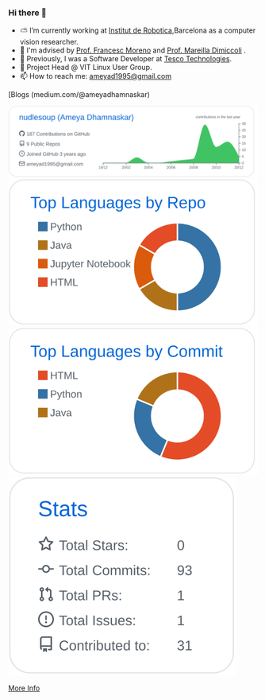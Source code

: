 ### Hi there 👋

- ⛅️ I’m currently working at <a href="https://www.iri.upc.edu/research">Institut de Robotica</a>,Barcelona as a computer vision researcher.
- 🎈 I'm advised by <a href="https://www.iri.upc.edu/people/fmoreno/">Prof. Francesc Moreno</a> and <a href="https://www.iri.upc.edu/people/mdimiccoli/">Prof. Mareilla Dimiccoli</a> .
- 📂 Previously, I was a Software Developer at <a href="http://www.tescobengaluru.com/">Tesco Technologies</a>.
- 🐧 Project Head @ VIT Linux User Group.
- 📫 How to reach me: ameyad1995@gmail.com 

[Blogs (medium.com/@ameyadhamnaskar)


[![](./profile-summary-card-output/github/0-profile-details.svg)](https://github.com/vn7n24fzkq/github-profile-summary-cards)
[![](./profile-summary-card-output/github/1-repos-per-language.svg)](https://github.com/vn7n24fzkq/github-profile-summary-cards)
[![](./profile-summary-card-output/github/2-most-commit-language.svg)](https://github.com/vn7n24fzkq/github-profile-summary-cards)
[![](./profile-summary-card-output/github/3-stats.svg)](https://github.com/vn7n24fzkq/github-profile-summary-cards)

[More Info](https://github.com/vn7n24fzkq/github-profile-summary-cards)

